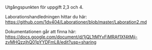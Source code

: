 Utgångspunkten för uppgift 2,3 och 4.

Laborationshandledningen hittar du här: https://github.com/1dv404/Laborationer/blob/master/Laboration2.md

Dokumentationen går att finna här: https://docs.google.com/document/d/1jQL1tMYvFiMRAf1Xf4tMji-zvMHQzzjhQ01pYYDFmL8/edit?usp=sharing
